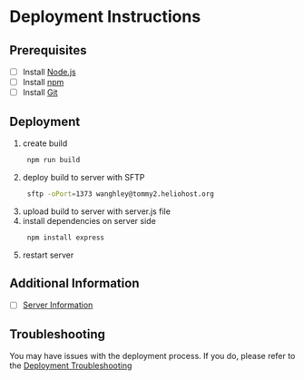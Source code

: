 # Deployment Instructions

## Prerequisites
- [ ] Install [Node.js](https://nodejs.org/en/download/)
- [ ] Install [npm](https://www.npmjs.com/get-npm)
- [ ] Install [Git](https://git-scm.com/downloads)

## Deployment
1. create build
   ```bash
    npm run build
    ```
2. deploy build to server with SFTP
   ```bash
    sftp -oPort=1373 wanghley@tommy2.heliohost.org
    ```
3. upload build to server with server.js file
4. install dependencies on server side
   ```bash
    npm install express
    ```
5. restart server

## Additional Information
- [ ] [Server Information](https://www.heliohost.org/)

## Troubleshooting
You may have issues with the deployment process. If you do, please refer to the [Deployment Troubleshooting](#)